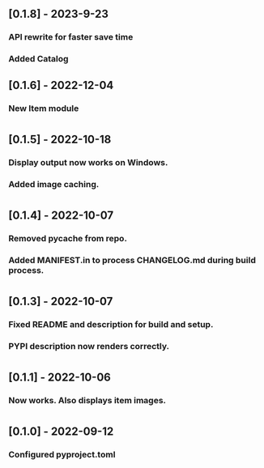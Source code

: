 ## [0.1.8] - 2023-9-23
### API rewrite for faster save time
### Added Catalog

## [0.1.6] - 2022-12-04
### New Item module
#

## [0.1.5] - 2022-10-18
### Display output now works on Windows.
### Added image caching.
#

## [0.1.4] - 2022-10-07
### Removed pycache from repo.
### Added MANIFEST.in to process CHANGELOG.md during build process.
#

## [0.1.3] - 2022-10-07
### Fixed README and description for build and setup.
### PYPI description now renders correctly.
#

## [0.1.1] - 2022-10-06
### Now works. Also displays item images.
#

## [0.1.0] - 2022-09-12
### Configured pyproject.toml
#